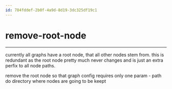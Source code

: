 ```yaml
---
id: 784fddef-2b0f-4a9d-8d19-3dc325df19c1
---
```


# remove-root-node

<rat graph depth=1 />

---

currently all graphs have a root node, that all other nodes stem from. this is
redundant as the root node pretty much never changes and is just an extra perfix
to all node paths.

remove the root node so that graph config requires only one param - path do
directory where nodes are going to be keept
